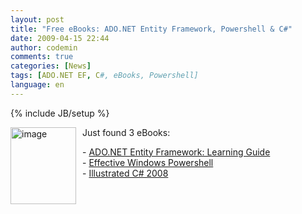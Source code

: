 ```yaml
---
layout: post
title: "Free eBooks: ADO.NET Entity Framework, Powershell & C#"
date: 2009-04-15 22:44
author: codemin
comments: true
categories: [News]
tags: [ADO.NET EF, C#, eBooks, Powershell]
language: en
---
```

{% include JB/setup %}
<p><a href="{{BASE_PATH}}/assets/wp-images-en/image81.png"><img style="border-top-width: 0px; border-left-width: 0px; border-bottom-width: 0px; margin: 0px 10px 0px 0px; border-right-width: 0px" height="123" alt="image" src="{{BASE_PATH}}/assets/wp-images-en/image-thumb96.png" width="105" align="left" border="0" /></a>Just found 3 eBooks:</p>  <p>- <a href="http://weblogs.asp.net/zeeshanhirani/archive/2008/12/18/my-christmas-present-to-the-entity-framework-community.aspx">ADO.NET Entity Framework: Learning Guide</a>&#160; <br />- <a href="http://cid-5a8d2641e0963a97.skydrive.live.com/self.aspx/Public/Effective%20Windows%20PowerShell.pdf">Effective Windows Powershell</a>     <br />- <a href="http://www.red-gate.com/products/ants_profiler/boost_app_performance_ebook5.htm?utm_source=cp&amp;utm_medium=email&amp;utm_term=1260&amp;utm_content=boostappperf-ebook2-060409&amp;utm_campaign=antsprofiler">Illustrated C# 2008</a></p>
